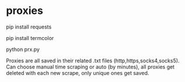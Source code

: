 # proxies

pip install requests

pip install termcolor

python prx.py

Proxies are all saved in their related .txt files (http,https,socks4,socks5). Can choose manual time scraping or auto (by minutes), all proxies get deleted with each new scrape, only unique ones get saved.
